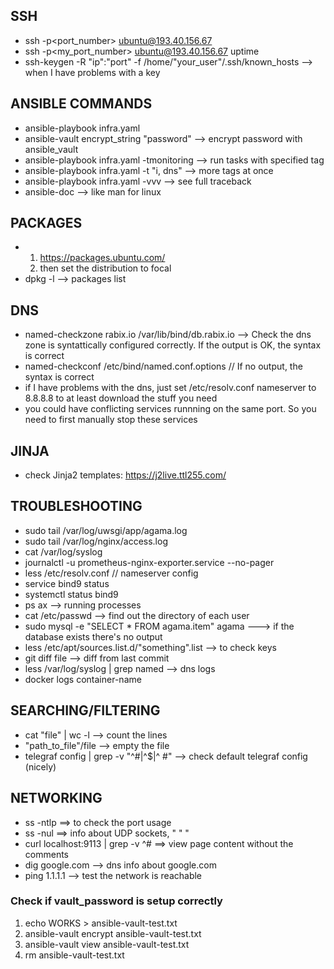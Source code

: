 ## SSH

-   ssh -p<port_number> ubuntu@193.40.156.67
-   ssh -p<my_port_number> ubuntu@193.40.156.67 uptime
-   ssh-keygen -R "ip":"port" -f /home/"your_user"/.ssh/known_hosts --> when I
    have problems with a key

## ANSIBLE COMMANDS

-   ansible-playbook infra.yaml
-   ansible-vault encrypt_string "password" --> encrypt password with
    ansible_vault
-   ansible-playbook infra.yaml -tmonitoring --> run tasks with specified tag
-   ansible-playbook infra.yaml -t "i, dns" --> more tags at once
-   ansible-playbook infra.yaml -vvv --> see full traceback
-   ansible-doc --> like man for linux

## PACKAGES

-   1. https://packages.ubuntu.com/
    2. then set the distribution to focal
-   dpkg -l --> packages list

## DNS

-   named-checkzone rabix.io /var/lib/bind/db.rabix.io --> Check the dns zone is
    syntattically configured correctly. If the output is OK, the syntax is
    correct
-   named-checkconf /etc/bind/named.conf.options // If no output, the syntax is
    correct
-   if I have problems with the dns, just set /etc/resolv.conf nameserver to
    8.8.8.8 to at least download the stuff you need
-   you could have conflicting services runnning on the same port. So you need
    to first manually stop these services

## JINJA

-   check Jinja2 templates: https://j2live.ttl255.com/

## TROUBLESHOOTING

-   sudo tail /var/log/uwsgi/app/agama.log
-   sudo tail /var/log/nginx/access.log
-   cat /var/log/syslog
-   journalctl -u prometheus-nginx-exporter.service --no-pager
-   less /etc/resolv.conf // nameserver config
-   service bind9 status
-   systemctl status bind9
-   ps ax --> running processes
-   cat /etc/passwd --> find out the directory of each user
-   sudo mysql -e "SELECT \* FROM agama.item" agama ---> if the database exists
    there's no output
-   less /etc/apt/sources.list.d/"something".list --> to check keys
-   git diff file --> diff from last commit
-   less /var/log/syslog | grep named --> dns logs
-   docker logs container-name

## SEARCHING/FILTERING

-   cat "file" | wc -l --> count the lines
-   "path_to_file"/file --> empty the file
-   telegraf config | grep -v "^#\|^$\|^ #" --> check default telegraf config
    (nicely)

## NETWORKING

-   ss -ntlp ==> to check the port usage
-   ss -nul ==> info about UDP sockets, " " "
-   curl localhost:9113 | grep -v ^# ==> view page content without the comments
-   dig google.com --> dns info about google.com
-   ping 1.1.1.1 --> test the network is reachable

### Check if vault_password is setup correctly

1. echo WORKS > ansible-vault-test.txt
2. ansible-vault encrypt ansible-vault-test.txt
3. ansible-vault view ansible-vault-test.txt
4. rm ansible-vault-test.txt
